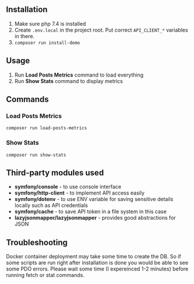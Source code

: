 ## Installation

1. Make sure php 7.4 is installed
2. Create `.env.local` in the project root. Put correct `API_CLIENT_*` variables in there.
3. `composer run install-demo`

## Usage

1. Run **Load Posts Metrics** command to load everything
2. Run **Show Stats** command to display metrics

## Commands

### Load Posts Metrics

`composer run load-posts-metrics`

### Show Stats
    
`composer run show-stats`

## Third-party modules used

 - **symfony/console** - to use console interface
 - **symfony/http-client** - to implement API access easily
 - **symfony/dotenv** - to use ENV variable for saving sensitive details locally such as API credentials
 - **symfony/cache** - to save API token in a file system in this case
 - **lazyjsonmapper/lazyjsonmapper** - provides good abstractions for JSON 

## Troubleshooting

Docker container deployment may take some time to create the DB.
So if some scripts are run right after installation is done you would be able to see some PDO errors.
Please wait some time (I expereinced 1-2 minutes) before running fetch or stat commands.
